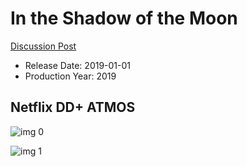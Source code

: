 # In the Shadow of the Moon

[Discussion Post](https://www.avsforum.com/threads/bass-eq-for-filtered-movies.2995212/post-58643628)

* Release Date: 2019-01-01
* Production Year: 2019

## Netflix DD+ ATMOS

![img 0](https://i.imgur.com/VGK34cu.jpg)

![img 1](https://i.imgur.com/sYwTTww.png)

